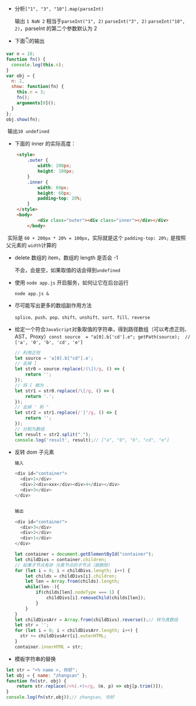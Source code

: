-  分析`["1", "3", "10"].map(parseInt)`

   输出 `1 NaN 2` 相当于`parseInt("1", 2)` `parseInt("3", 2)` `parseInt("10", 2)`，parseInt 的第二个参数默认为 2

- 下面👇的输出

```js
var n = 10;
function fn() {
  console.log(this.n);
}
var obj = {
  n: 2,
  show: function(fn) {
    this.n = 3;
    fn();
    arguments[0]();
  }
};
obj.show(fn);
```
​	输出`10 undefined`
- 下面的 inner 的实际高度：

```html
    <style>
        .outer {
            width: 200px;
            height: 100px;
        }
        .inner {
            width: 60px;
            height: 60px;
            padding-top: 20%;
        }
    </style>
    <body>
    		<div class="outer"><div class="inner"></div></div>
		</body>
```

​	实际是 `60 + 200px * 20% = 100px`，实际就是这个 `padding-top: 20%;` 是按照父元素的 `width`计算的

- delete 数组的 item，数组的 length 是否会 -1

  不会，会是空，如果取值的话会得到`undefined`

- 使用 `node app.js` 开启服务，如何让它在后台运行

  `node app.js &`

- 尽可能写出更多的数组副作用方法

  `splice、push、pop、shift、unshift、sort、fill、reverse`

- 给定一个符合`JavaScript`对象取值的字符串，得到路径数组（可以考虑正则、AST、Proxy）`const source  = "a[0].b['cd'].e"; getPath(source);  // ['a', '0', 'b', 'cd', 'e']`

  ```javascript
  // 利用正则
  let source = 'a[0].b["cd"].e';
  // 去掉 ]
  let str0 = source.replace(/(\])/g, () => {
      return '';
  });
  // 将 [ 换为 .
  let str1 = str0.replace(/\[/g, () => {
      return '.';
  });
  // 去掉 ' 和 "
  let str2 = str1.replace(/'|"/g, () => {
      return '';
  });
  // 分割为数组
  let result = str2.split(".");
  console.log('result', result);// ["a", "0", "b", "cd", "e"]
  ```

  

- 反转 dom 子元素

  ```javascript
  输入
  
  <div id="container">
    <div>1</div>
    <div>2<div>xxx</div><div>4</div></div>
    <div>3</div>
  </div>
  
  
  输出
  
  <div id="container">
    <div>3</div>
    <div>2</div>
    <div>1</div>
  </div>
  ```

  ```javascript
  let container = document.getElementById("container");
  let childDivs = container.children;
  // 如果子节点有非 元素节点的子节点（就删除）
  for (let i = 0; i < childDivs.length; i++) {
      let childs = childDivs[i].children;
      let len = Array.from(childs).length;
      while(len--){
          if(childs[len].nodeType === 1) {
              childDivs[i].removeChild(childs[len]);
          }
      }
  }
  let childDivsArr = Array.from(childDivs).reverse();// 转为真数组
  let str = '';
  for (let i = 0; i < childDivsArr.length; i++) {
    str += childDivsArr[i].outerHTML;
  }
  container.innerHTML = str;
  ```

- 模板字符串的替换

```javascript
let str = "<% name >, 你好";
let obj = { name: "zhangsan" };
function fn(str, obj) {
    return str.replace(/<%(.+)>/g, (m, p) => obj[p.trim()]);
}
console.log(fn(str,obj));// zhangsan, 你好
```

